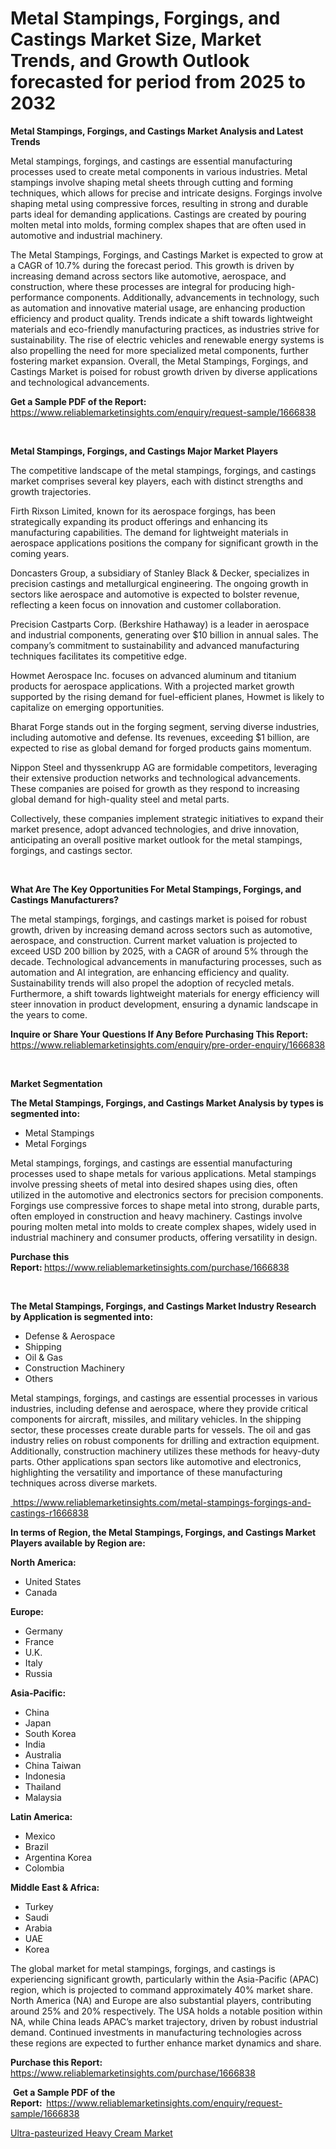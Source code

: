 <p><h1>Metal Stampings, Forgings, and Castings Market Size, Market Trends, and Growth Outlook forecasted for period from 2025 to 2032</h1></p><p><strong>Metal Stampings, Forgings, and Castings Market Analysis and Latest Trends</strong></p>
<p><p>Metal stampings, forgings, and castings are essential manufacturing processes used to create metal components in various industries. Metal stampings involve shaping metal sheets through cutting and forming techniques, which allows for precise and intricate designs. Forgings involve shaping metal using compressive forces, resulting in strong and durable parts ideal for demanding applications. Castings are created by pouring molten metal into molds, forming complex shapes that are often used in automotive and industrial machinery.</p><p>The Metal Stampings, Forgings, and Castings Market is expected to grow at a CAGR of 10.7% during the forecast period. This growth is driven by increasing demand across sectors like automotive, aerospace, and construction, where these processes are integral for producing high-performance components. Additionally, advancements in technology, such as automation and innovative material usage, are enhancing production efficiency and product quality. Trends indicate a shift towards lightweight materials and eco-friendly manufacturing practices, as industries strive for sustainability. The rise of electric vehicles and renewable energy systems is also propelling the need for more specialized metal components, further fostering market expansion. Overall, the Metal Stampings, Forgings, and Castings Market is poised for robust growth driven by diverse applications and technological advancements.</p></p>
<p><strong>Get a Sample PDF of the Report:&nbsp;</strong> <a href="https://www.reliablemarketinsights.com/enquiry/request-sample/1666838?utm_campaign=3264&utm_medium=2&utm_source=Github&utm_content=ia&utm_term=23032025&utm_id=metal-stampings-forgings-and-castings">https://www.reliablemarketinsights.com/enquiry/request-sample/1666838</a></p>
<p>&nbsp;</p>
<p><strong>Metal Stampings, Forgings, and Castings Major Market Players</strong></p>
<p><p>The competitive landscape of the metal stampings, forgings, and castings market comprises several key players, each with distinct strengths and growth trajectories. </p><p>Firth Rixson Limited, known for its aerospace forgings, has been strategically expanding its product offerings and enhancing its manufacturing capabilities. The demand for lightweight materials in aerospace applications positions the company for significant growth in the coming years.</p><p>Doncasters Group, a subsidiary of Stanley Black & Decker, specializes in precision castings and metallurgical engineering. The ongoing growth in sectors like aerospace and automotive is expected to bolster revenue, reflecting a keen focus on innovation and customer collaboration.</p><p>Precision Castparts Corp. (Berkshire Hathaway) is a leader in aerospace and industrial components, generating over $10 billion in annual sales. The company’s commitment to sustainability and advanced manufacturing techniques facilitates its competitive edge.</p><p>Howmet Aerospace Inc. focuses on advanced aluminum and titanium products for aerospace applications. With a projected market growth supported by the rising demand for fuel-efficient planes, Howmet is likely to capitalize on emerging opportunities.</p><p>Bharat Forge stands out in the forging segment, serving diverse industries, including automotive and defense. Its revenues, exceeding $1 billion, are expected to rise as global demand for forged products gains momentum.</p><p>Nippon Steel and thyssenkrupp AG are formidable competitors, leveraging their extensive production networks and technological advancements. These companies are poised for growth as they respond to increasing global demand for high-quality steel and metal parts.</p><p>Collectively, these companies implement strategic initiatives to expand their market presence, adopt advanced technologies, and drive innovation, anticipating an overall positive market outlook for the metal stampings, forgings, and castings sector.</p></p>
<p>&nbsp;</p>
<p><strong>What Are The Key Opportunities For Metal Stampings, Forgings, and Castings Manufacturers?</strong></p>
<p><p>The metal stampings, forgings, and castings market is poised for robust growth, driven by increasing demand across sectors such as automotive, aerospace, and construction. Current market valuation is projected to exceed USD 200 billion by 2025, with a CAGR of around 5% through the decade. Technological advancements in manufacturing processes, such as automation and AI integration, are enhancing efficiency and quality. Sustainability trends will also propel the adoption of recycled metals. Furthermore, a shift towards lightweight materials for energy efficiency will steer innovation in product development, ensuring a dynamic landscape in the years to come.</p></p>
<p><strong>Inquire or Share Your Questions If Any Before Purchasing This Report:</strong> <a href="https://www.reliablemarketinsights.com/enquiry/pre-order-enquiry/1666838?utm_campaign=3264&utm_medium=2&utm_source=Github&utm_content=ia&utm_term=23032025&utm_id=metal-stampings-forgings-and-castings">https://www.reliablemarketinsights.com/enquiry/pre-order-enquiry/1666838</a></p>
<p>&nbsp;</p>
<p><strong>Market Segmentation</strong></p>
<p><strong>The Metal Stampings, Forgings, and Castings Market Analysis by types is segmented into:</strong></p>
<p><ul><li>Metal Stampings</li><li>Metal Forgings</li></ul></p>
<p><p>Metal stampings, forgings, and castings are essential manufacturing processes used to shape metals for various applications. Metal stampings involve pressing sheets of metal into desired shapes using dies, often utilized in the automotive and electronics sectors for precision components. Forgings use compressive forces to shape metal into strong, durable parts, often employed in construction and heavy machinery. Castings involve pouring molten metal into molds to create complex shapes, widely used in industrial machinery and consumer products, offering versatility in design.</p></p>
<p><strong>Purchase this Report:&nbsp;</strong><a href="https://www.reliablemarketinsights.com/purchase/1666838?utm_campaign=3264&utm_medium=2&utm_source=Github&utm_content=ia&utm_term=23032025&utm_id=metal-stampings-forgings-and-castings">https://www.reliablemarketinsights.com/purchase/1666838</a></p>
<p>&nbsp;</p>
<p><strong>The Metal Stampings, Forgings, and Castings Market Industry Research by Application is segmented into:</strong></p>
<p><ul><li>Defense & Aerospace</li><li>Shipping</li><li>Oil & Gas</li><li>Construction Machinery</li><li>Others</li></ul></p>
<p><p>Metal stampings, forgings, and castings are essential processes in various industries, including defense and aerospace, where they provide critical components for aircraft, missiles, and military vehicles. In the shipping sector, these processes create durable parts for vessels. The oil and gas industry relies on robust components for drilling and extraction equipment. Additionally, construction machinery utilizes these methods for heavy-duty parts. Other applications span sectors like automotive and electronics, highlighting the versatility and importance of these manufacturing techniques across diverse markets.</p></p>
<p><a href="https://www.reliablemarketinsights.com/metal-stampings-forgings-and-castings-r1666838?utm_campaign=3264&utm_medium=2&utm_source=Github&utm_content=ia&utm_term=23032025&utm_id=metal-stampings-forgings-and-castings">&nbsp;https://www.reliablemarketinsights.com/metal-stampings-forgings-and-castings-r1666838</a></p>
<p><strong>In terms of Region, the Metal Stampings, Forgings, and Castings Market Players available by Region are:</strong></p>
<p>
    <p> <strong> North America: </strong>
        <ul>
            <li>United States</li>
            <li>Canada</li>
        </ul>
        </p> 
    <p> <strong> Europe: </strong>
        <ul>
            <li>Germany</li>
            <li>France</li>
            <li>U.K.</li>
            <li>Italy</li>
            <li>Russia</li>
        </ul>
        </p> 
    <p> <strong> Asia-Pacific: </strong>
        <ul>
            <li>China</li>
            <li>Japan</li>
            <li>South Korea</li>
            <li>India</li>
            <li>Australia</li>
            <li>China Taiwan</li>
            <li>Indonesia</li>
            <li>Thailand</li>
            <li>Malaysia</li>
        </ul>
        </p> 
    <p> <strong> Latin America: </strong>
        <ul>
            <li>Mexico</li>
            <li>Brazil</li>
            <li>Argentina Korea</li>
            <li>Colombia</li>
        </ul>
        </p> 
    <p> <strong> Middle East & Africa: </strong>
        <ul>
            <li>Turkey</li>
            <li>Saudi</li>
            <li>Arabia</li>
            <li>UAE</li>
            <li>Korea</li>
        </ul>
    </p>
    </p>
<p><p>The global market for metal stampings, forgings, and castings is experiencing significant growth, particularly within the Asia-Pacific (APAC) region, which is projected to command approximately 40% market share. North America (NA) and Europe are also substantial players, contributing around 25% and 20% respectively. The USA holds a notable position within NA, while China leads APAC’s market trajectory, driven by robust industrial demand. Continued investments in manufacturing technologies across these regions are expected to further enhance market dynamics and share.</p></p>
<p><strong>Purchase this Report: </strong><a href="https://www.reliablemarketinsights.com/purchase/1666838?utm_campaign=3264&utm_medium=2&utm_source=Github&utm_content=ia&utm_term=23032025&utm_id=metal-stampings-forgings-and-castings">https://www.reliablemarketinsights.com/purchase/1666838</a></p>
<p>&nbsp;<strong>Get a Sample PDF of the Report:&nbsp;&nbsp;</strong><a href="https://www.reliablemarketinsights.com/enquiry/request-sample/1666838?utm_campaign=3264&utm_medium=2&utm_source=Github&utm_content=ia&utm_term=23032025&utm_id=metal-stampings-forgings-and-castings">https://www.reliablemarketinsights.com/enquiry/request-sample/1666838</a></p>
<p><strong></strong></p>
<p><p><a href="https://github.com/tanckfelli84/Market-Research-Report-List-1/blob/main/ultra-pasteurized-heavy-cream-market.md?utm_campaign=3264&utm_medium=2&utm_source=Github&utm_content=ia&utm_term=23032025&utm_id=metal-stampings-forgings-and-castings">Ultra-pasteurized Heavy Cream Market</a></p></p>